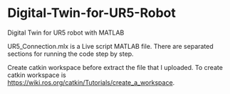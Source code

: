 # Digital-Twin-for-UR5-Robot
Digital Twin for UR5 robot with MATLAB

UR5_Connection.mlx is a Live script MATLAB file. There are separated sections for running the code step by step.

Create catkin workspace before extract the file that I uploaded. To create catkin workspace is https://wiki.ros.org/catkin/Tutorials/create_a_workspace.
